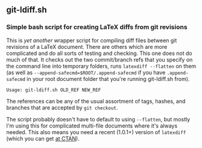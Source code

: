 ## git-ldiff.sh

### Simple bash script for creating LaTeX diffs from git revisions

This is *yet another* wrapper script for compiling diff files between git revisions of a LaTeX document. There are
others which are more complicated and do all sorts of testing and checking. This one does not do much of that. It
checks out the two commit/branch refs that you specify on the command line into temporary folders, runs `latexdiff
--flatten` on them (as well as `--append-safecmd=$ROOT/.append-safecmd` if you have `.append-safecmd` in your root
document folder that you're running git-ldiff.sh from). 

    Usage: git-ldiff.sh OLD_REF NEW_REF 

The references can be any of the usual assortment of tags, hashes, and branches that are accepted by `git checkout`. 

The script probably doesn't have to default to using `--flatten`, but mostly I'm using this for complicated multi-file
documents where it's always needed. This also means you need a recent (1.0.1+) version of `latexdiff` (which you can
get [at CTAN](http://www.ctan.org/tex-archive/support/latexdiff/)). 


